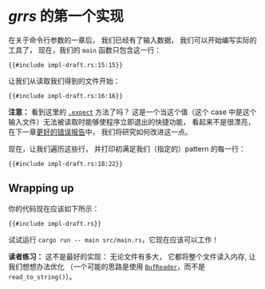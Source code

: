 # _grrs_ 的第一个实现

在关于命令行参数的一章后，
我们已经有了输入数据，
我们可以开始编写实际的工具了，
现在，我们的 `main` 函数只包含这一行：

```rust,ignore
{{#include impl-draft.rs:15:15}}
```

让我们从读取我们得到的文件开始：

```rust,ignore
{{#include impl-draft.rs:16:16}}
```

<aside>

**注意：**
看到这里的 [`.expect`] 方法了吗？
这是一个当这个值（这个 case 中是这个输入文件）无法被读取时能够使程序立即退出的快捷功能，
看起来不是很漂亮，
在下一章[更好的错误报告]中，
我们将研究如何改进这一点。

[`.expect`]: https://doc.rust-lang.org/1.39.0/std/result/enum.Result.html#method.expect
[更好的错误报告]:./errors.html

</aside>

现在，让我们遍历这些行，
并打印初满足我们（指定的）pattern 的每一行：

```rust,ignore
{{#include impl-draft.rs:18:22}}
```

## Wrapping up

你的代码现在应该如下所示：

```rust,ignore
{{#include impl-draft.rs}}
```

试试运行 `cargo run -- main src/main.rs`，它现在应该可以工作！

<aside class="exercise">

**读者练习：**
这不是最好的实现：
无论文件有多大，
它都将整个文件读入内存,
让我们想想办法优化
（一个可能的思路是使用 [`BufReader`]，而不是 `read_to_string()`）。

[`BufReader`]: https://doc.rust-lang.org/1.39.0/std/io/struct.BufReader.html

</aside>
